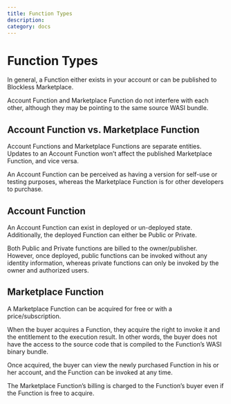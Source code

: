 ```yaml
---
title: Function Types
description:
category: docs
---
```


# Function Types

In general, a Function either exists in your account or can be published to Blockless Marketplace.

Account Function and Marketplace Function do not interfere with each other, although they may be pointing to the same source WASI bundle.

## Account Function vs. Marketplace Function

Account Functions and Marketplace Functions are separate entities. Updates to an Account Function won’t affect the published Marketplace Function, and vice versa.

An Account Function can be perceived as having a version for self-use or testing purposes, whereas the Marketplace Function is for other developers to purchase.

## Account Function

An Account Function can exist in deployed or un-deployed state. Additionally, the deployed Function can either be Public or Private.

Both Public and Private functions are billed to the owner/publisher. However, once deployed, public functions can be invoked without any identity information, whereas private functions can only be invoked by the owner and authorized users. 

## Marketplace Function

A Marketplace Function can be acquired for free or with a price/subscription. 

When the buyer acquires a Function, they acquire the right to invoke it and the entitlement to the execution result. In other words, the buyer does not have the access to the source code that is compiled to the Function’s WASI binary bundle.

Once acquired, the buyer can view the newly purchased Function in his or her account, and the Function can be invoked at any time.

The Marketplace Function’s billing is charged to the Function’s buyer even if the Function is free to acquire.